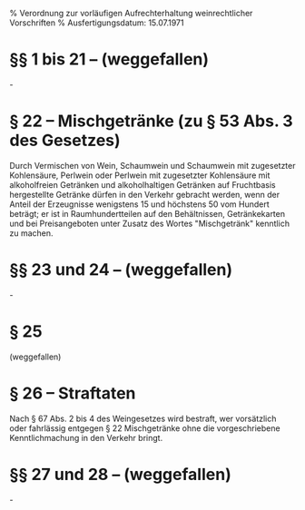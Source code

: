 % Verordnung zur vorläufigen Aufrechterhaltung weinrechtlicher Vorschriften
% Ausfertigungsdatum: 15.07.1971
 
# §§ 1 bis 21 – (weggefallen)

\-

# § 22 – Mischgetränke  (zu § 53 Abs. 3 des Gesetzes)

Durch Vermischen von Wein, Schaumwein und Schaumwein mit zugesetzter Kohlensäure, Perlwein oder Perlwein mit zugesetzter Kohlensäure mit alkoholfreien Getränken und alkoholhaltigen Getränken auf Fruchtbasis hergestellte Getränke dürfen in den Verkehr gebracht werden, wenn der Anteil der Erzeugnisse wenigstens 15 und höchstens 50 vom Hundert beträgt; er ist in Raumhundertteilen auf den Behältnissen, Getränkekarten und bei Preisangeboten unter Zusatz des Wortes "Mischgetränk" kenntlich zu machen.

# §§ 23 und 24 – (weggefallen)

\-

# § 25

(weggefallen)

# § 26 – Straftaten

Nach § 67 Abs. 2 bis 4 des Weingesetzes wird bestraft, wer vorsätzlich oder fahrlässig entgegen § 22 Mischgetränke ohne die vorgeschriebene Kenntlichmachung in den Verkehr bringt.

# §§ 27 und 28 – (weggefallen)

\-
